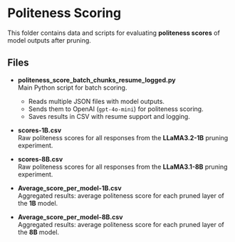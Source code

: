
# Politeness Scoring
This folder contains data and scripts for evaluating **politeness scores** of model outputs after pruning.

## Files

- **politeness_score_batch_chunks_resume_logged.py**  
  Main Python script for batch scoring.  
  - Reads multiple JSON files with model outputs.  
  - Sends them to OpenAI (`gpt-4o-mini`) for politeness scoring.  
  - Saves results in CSV with resume support and logging.

- **scores-1B.csv**  
  Raw politeness scores for all responses from the **LLaMA3.2-1B** pruning experiment.

- **scores-8B.csv**  
  Raw politeness scores for all responses from the **LLaMA3.1-8B** pruning experiment.

- **Average_score_per_model-1B.csv**  
  Aggregated results: average politeness score for each pruned layer of the **1B** model.

- **Average_score_per_model-8B.csv**  
  Aggregated results: average politeness score for each pruned layer of the **8B** model.
